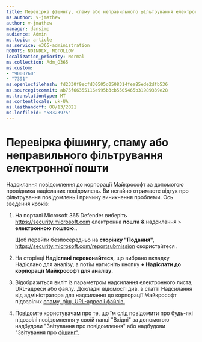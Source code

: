 ```yaml
---
title: Перевірка фішингу, спаму або неправильного фільтрування електронної пошти
ms.author: v-jmathew
author: v-jmathew
manager: dansimp
audience: Admin
ms.topic: article
ms.service: o365-administration
ROBOTS: NOINDEX, NOFOLLOW
localization_priority: Normal
ms.collection: Adm_O365
ms.custom:
- "9000760"
- "7391"
ms.openlocfilehash: fd2330f9ecfd30505d0508314fea85ede2dfb536
ms.sourcegitcommit: ab75f66355116e995b3cb5505465b31989339e28
ms.translationtype: MT
ms.contentlocale: uk-UA
ms.lasthandoff: 08/13/2021
ms.locfileid: "58323975"
---
```

# <a name="investigate-phishing-spam-or-incorrectly-filtered-email"></a>Перевірка фішингу, спаму або неправильного фільтрування електронної пошти

Надсилання повідомлення до корпорації Майкрософт за допомогою провідника надісланих повідомлень. Ви негайно отримаєте відгук про фільтрування повідомлень і причину виникнення проблеми. Ось зведення кроків:

1. На порталі Microsoft 365 Defender виберіть <https://security.microsoft.com> електронна **пошта &** надсилання \> **електронною поштою.**.

   Щоб перейти безпосередньо на **сторінку "Подання",** <https://security.microsoft.com/reportsubmission> скористайтеся .

2. На сторінці **Надіслані переконайтеся,**  що вибрано вкладку Надіслано для аналізу, а потім натисніть кнопку **+ Надіслати до корпорації Майкрософт для аналізу**.

3. Відобразиться виліт із параметром надсилання електронного листа, URL-адреси або файлу. Докладні відомості див. в статті Надсилання від адміністратора для надсилання до корпорації Майкрософт підозрілих [спаму, фіш, URL-адрес і файлів.](https://docs.microsoft.com/microsoft-365/security/office-365-security/admin-submission)

4. Повідомте користувачам про те, що їм слід повідомити про будь-які підозрілі повідомлення у своїй папці "Вхідні" за допомогою надбудови "Звітування про повідомлення" або надбудови "Звітування про [фішинг".](https://docs.microsoft.com/microsoft-365/security/office-365-security/enable-the-report-message-add-in)
